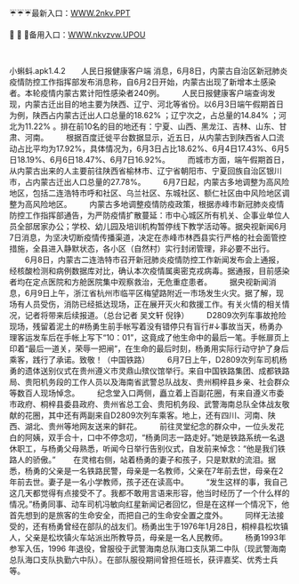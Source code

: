<p>
	☔☔☔最新入口：<a href="http://www.baidu.com/link?url=6MA2SWnO3Raqke39an_0PUxosM6ZrUGzi1BN9tNnlPW&wd">WWW.2nkv.PPT</a> 
	<p>
		🦇
🦇
🦇备用入口：<a href="http://www.baidu.com/link?url=6MA2SWnO3Raqke39an_0PUxosM6ZrUGzi1BN9tNnlPW&wd">WWW.nkvzvw.UPOU</a> 
	</p>
	<p>
		<br />
	</p>
	<p>
		小蝌蚪.apk1.4.2　　人民日报健康客户端 消息，6月8日，内蒙古自治区新冠肺炎疫情防控工作指挥部发布消息称，自6月2日开始，内蒙古出现了新增本土感染者。本轮疫情内蒙古累计阳性感染者240例。
　　人民日报健康客户端查询发现，内蒙古迁出目的地主要为陕西、辽宁、河北等省份。以6月3日端午假期首日为例，陕西占内蒙古迁出人口总量的18.62% ；辽宁次之，占总量的14.84% ；河北为11.22% 。排在前10名的目的地还有：宁夏、山西、黑龙江、吉林、山东、甘肃、河南。
　　根据百度迁徙平台数据显示，近五日，从内蒙古到陕西省人口流动占比平均为17.92%，具体情况为，6月3日占比18.62%、6月4日17.43%、6月5日18.19%、6月6日18.47%、6月7日16.92%。
　　而城市方面，端午假期首日，从内蒙古出来的人主要前往陕西省榆林市、辽宁省朝阳市、宁夏回族自治区银川市，占内蒙古迁出人口总量的27.78%。
　　6月7日起，内蒙古多地调整为高风险地区，包括二连浩特市呼和社区、乌兰社区、东城社区、额仁社区由中风险地区调整为高风险地区。
　　内蒙古多地调整疫情防疫政策，根据赤峰市新冠肺炎疫情防控工作指挥部通告，为严防疫情扩散蔓延：市中心城区所有机关、企事业单位人员全部居家办公；学校、幼儿园及培训机构暂停线下教学活动等。据央视新闻6月7日消息，为坚决切断疫情传播渠道，决定在赤峰市林西县实行严格的社会面管控措施，全县进入静默状态，各小区（自然村）实行封闭管理，非必要不出行。
　　6月8日，内蒙古二连浩特市召开新冠肺炎疫情防控工作新闻发布会上通报，经核酸检测和病例数据库对比，确认本次疫情属奥密克戎病毒。据通报，目前感染者均在定点医院和方舱医院集中观察救治，无危重症患者。
　　据央视新闻消息，6月9日上午，浙江省杭州市临平区梅望路附近一市场发生火灾。据了解，现场有人员受伤，消防已经抵达现场，正在展开灭火和救援工作。有关火情的相关情况，记者将带来后续报道。（总台记者 吴文轩 倪铮）
　　D2809次列车事故抢险现场，残留着泥土的#杨勇生前手帐写着没有错停只有盲行#↓事故当天，杨勇办理客运发车后在手帐上写下“10：01”，这竟成了他生命中的最后一笔。手帐扉页上印着“最后一道关，荣辱一把闸”，在生命的最后时刻，杨勇用实际行动守护了身后乘客，践行了承诺。致敬！（中国铁路）
　　6月7日上午，D2809次列车司机杨勇的遗体送别仪式在贵州遵义市灵鼎山殡仪馆举行。来自中国铁路集团、成都铁路局、贵阳机务段的工作人员以及海南省武警总队战友、贵州桐梓县乡亲、社会群众等数百人现场悼念。
　　纪念堂入口两侧，矗立着上百副花圈，有来自遵义市委市政府、桐梓县委县政府、贵州省总工会、贵阳机务段、武警海南总队全体战友敬献的花圈，其中还有两副来自D2809次列车乘客。地上，还有四川、河南、陕西、湖北、贵州等地网友送来的鲜花。
　　前往灵堂纪念的群众中，一位头发花白的阿姨，双手合十，口中不停念叨，“杨勇同志一路走好。”她是铁路系统一名退休职工，与杨勇父母熟悉，听闻今日举行告别仪式，自发前来悼念：“他是我们铁路人的骄傲。”
　　在灵棺右侧，站着杨勇的妻子和孩子，只是默默的流泪。据悉，杨勇的父亲是一名铁路民警，母亲是一名教师，父亲在7年前去世，母亲在2年前去世。妻子是一名小学教师，孩子还在读高中。
　　“发生这样的事，我自己这几天都觉得有点接受不了。我都不敢用言语来形容，他当时经历了一个什么样的情况。”杨勇同事、动车司机冯敏向红星新闻记者回忆，但是在这样一个情况下，他首先想到的是旅客的生命安全，而把自己的生命安全置之度外。
　　同样无法接受的，还有杨勇曾经在部队的战友们。杨勇出生于1976年1月28日，桐梓县松坎镇人，父亲是松坎镇火车站派出所教导员，母亲是一名人民教师。
　　杨勇1993年参军入伍，1996 年退役，曾服役于武警海南总队海口支队第二中队（现武警海南总队海口支队执勤六中队）。在部队服役期间曾担任班长，获评嘉奖、优秀士兵等。
	</p>
